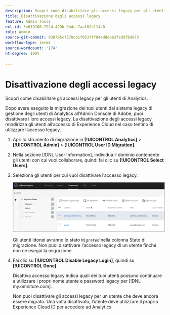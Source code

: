 ```yaml
---
description: Scopri come disabilitare gli accessi legacy per gli utenti di Analytics.
title: Disattivazione degli accessi legacy
feature: Admin Tools
exl-id: 3e619700-722d-429b-94dc-7aa162e114c0
role: Admin
source-git-commit: 938795c7378cb1f0537ff84eddeab3feddf8d073
workflow-type: tm+mt
source-wordcount: '174'
ht-degree: 100%

---
```


# Disattivazione degli accessi legacy 

Scopri come disabilitare gli accessi legacy per gli utenti di Analytics.

Dopo avere eseguito la migrazione dei tuoi utenti dal sistema legacy di gestione degli utenti di Analytics all’Admin Console di Adobe, puoi disattivare i loro accessi legacy. La disattivazione degli accessi legacy reindirizza gli utenti all’accesso di Experience Cloud nel caso tentino di utilizzare l’accesso legacy.

1. Apri lo strumento di migrazione in **[!UICONTROL Analytics]** > **[!UICONTROL Admin]** > **[!UICONTROL User ID Migration]**.
1. Nella sezione [!DNL User Information], individua il dominio contenente gli utenti con cui vuoi collaborare, quindi fai clic su **[!UICONTROL Select Users]**.
1. Seleziona gli utenti per cui vuoi disattivare l’accesso legacy.

   ![](/help/admin/admin/user-management2/user-migration/assets/user-info.png)

   Gli utenti idonei avranno lo stato *`Migrated`* nella colonna Stato di migrazione. Non puoi disattivare l’accesso legacy di un utente finché non ne esegui la migrazione.
1. Fai clic su **[!UICONTROL Disable Legacy Login]**, quindi su **[!UICONTROL Done]**.

   Disattiva accesso legacy indica quali dei tuoi utenti possono continuare a utilizzare i propri nome utente e password legacy per [!DNL my.omniture.com].

   Non puoi disattivare gli accessi legacy per un utente che deve ancora essere migrato. Una volta disattivato, l’utente deve utilizzare il proprio Experience Cloud ID per accedere ad Analytics.
